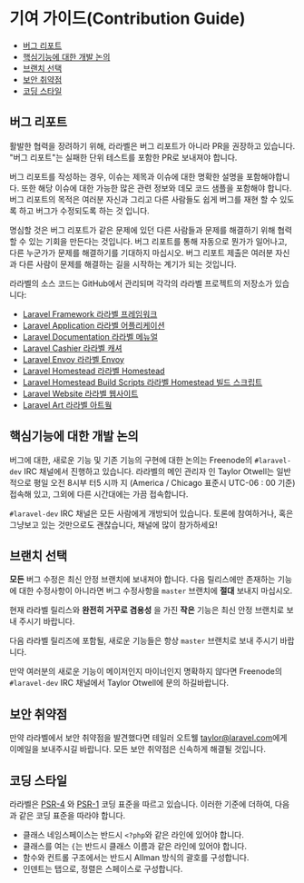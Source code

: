 # 기여 가이드(Contribution Guide)

- [버그 리포트](#bug-reports)
- [핵심기능에 대한 개발 논의](#core-development-discussion)
- [브랜치 선택](#which-branch)
- [보안 취약점](#security-vulnerabilities)
- [코딩 스타일](#coding-style)

<a name="bug-reports"></a>
## 버그 리포트

활발한 협력을 장려하기 위해, 라라벨은 버그 리포트가 아니라 PR을 권장하고 있습니다. "버그 리포트"는 실패한 단위 테스트를 포함한 PR로 보내져야 합니다. 

버그 리포트를 작성하는 경우, 이슈는 제목과 이슈에 대한 명확한 설명을 포함해야합니다. 또한 해당 이슈에 대한 가능한 많은 관련 정보와 데모 코드 샘플을 포함해야 합니다. 버그 리포트의 목적은 여러분 자신과 그리고 다른 사람들도 쉽게 버그를 재현 할 수 있도록 하고 버그가 수정되도록 하는 것 입니다.

명심할 것은 버그 리포트가 같은 문제에 있던 다른 사람들과 문제를 해결하기 위해 협력 할 수 있는 기회을 만든다는 것입니다. 버그 리포트를 통해 자동으로 뭔가가 일어나고, 다른 누군가가 문제를 해결하기를 기대하지 마십시오. 버그 리포트 제출은 여러분 자신과 다른 사람이 문제를 해결하는 길을 시작하는 계기가 되는 것입니다. 

라라벨의 소스 코드는 GitHub에서 관리되며 각각의 라라벨 프로젝트의 저장소가 있습니다:

- [Laravel Framework 라라벨 프레임워크](https://github.com/laravel/framework) 
- [Laravel Application 라라벨 어플리케이션](https://github.com/laravel/laravel)
- [Laravel Documentation 라라벨 메뉴얼](https://github.com/laravel/docs)
- [Laravel Cashier 라라벨 캐셔](https://github.com/laravel/cashier)
- [Laravel Envoy 라라벨 Envoy](https://github.com/laravel/envoy)
- [Laravel Homestead 라라벨 Homestead](https://github.com/laravel/homestead)
- [Laravel Homestead Build Scripts 라라벨 Homestead 빌드 스크립트](https://github.com/laravel/settler)
- [Laravel Website 라라벨 웹사이트](https://github.com/laravel/website)
- [Laravel Art 라라벨 아트웤](https://github.com/laravel/art)

<a name="core-development-discussion"></a>
## 핵심기능에 대한 개발 논의

버그에 대한, 새로운 기능 및 기존 기능의 구현에 대한 논의는 Freenode의 `#laravel-dev` IRC 채널에서 진행하고 있습니다. 라라벨의 메인 관리자 인 Taylor Otwell는 일반적으로 평일 오전 8시부 터5 시까 지 (America / Chicago 표준시 UTC-06 : 00 기준) 접속해 있고, 그외에 다른 시간대에는 가끔 접속합니다. 

`#laravel-dev` IRC 채널은 모든 사람에게 개방되어 있습니다. 토론에 참여하거나, 혹은 그냥보고 있는 것만으로도 괜찮습니다, 채널에 많이 참가하세요!

<a name="which-branch"></a>
## 브랜치 선택

**모든** 버그 수정은 최신 안정 브랜치에 보내져야 합니다. 다음 릴리스에만 존재하는 기능에 대한 수정사항이 아니라면 버그 수정사항을 `master` 브랜치에 **절대** 보내지 마십시오.

현재 라라벨 릴리스와 **완전히 거꾸로 겸용성** 을 가진 **작은** 기능은 최신 안정 브랜치로 보내 주시기 바랍니다.

다음 라라벨 릴리즈에 포함될, 새로운 기능들은 항상 `master` 브랜치로 보내 주시기 바랍니다.

만약 여러분의 새로운 기능이 메이저인지 마이너인지 명확하지 않다면 Freenode의 `#laravel-dev` IRC 채널에서 Taylor Otwell에 문의 하길바랍니다.

<a name="security-vulnerabilities"></a>
## 보안 취약점

만약 라라벨에서 보안 취약점을 발견했다면 테일러 오트웰 <a href="mailto:taylor@laravel.com">taylor@laravel.com</a>에게 이메일을 보내주시길 바랍니다. 모든 보안 취약점은 신속하게 해결될 것입니다. 

<a name="coding-style"></a>
## 코딩 스타일

라라벨은 [PSR-4](https://github.com/php-fig/fig-standards/blob/master/accepted/PSR-4-autoloader.md) 와 [PSR-1](https://github.com/php-fig/fig-standards/blob/master/accepted/PSR-1-basic-coding-standard.md) 코딩 표준을 따르고 있습니다. 이러한 기준에 더하여, 다음과 같은 코딩 표준을 따라야 합니다. 

- 클래스 네임스페이스는 반드시 `<?php`와 같은 라인에 있어야 합니다. 
- 클래스를 여는 `{`는 반드시 클래스 이름과 같은 라인에 있어야 합니다. 
- 함수와 컨트롤 구조에서는 반드시 Allman 방식의 괄호를 구성합니다. 
- 인덴트는 탭으로, 정렬은 스페이스로 구성합니다. 
